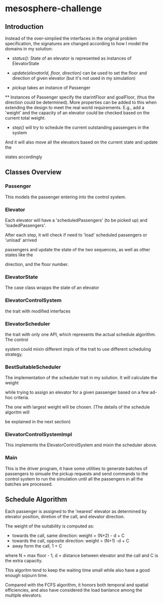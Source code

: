 # mesosphere-challenge

## Introduction

Instead of the over-simplied the interfaces in the original problem specification, the signatures are changed according to how I model the domains in my solution:

* *status()*: State of an elevator is represented as instances of ElevatorState

* *update(elevatorId, floor, direction)* can be used to set the floor and direction of
given elevator (but it's not used in my simulation)

* *pickup* takes an instance of Passenger

** Instances of Passenger specify the starintFloor and goalFloor, (thus the direction could be determined). More properties can be added to this when extending the design to meet the real world requirements. E.g., add a 'weight' and the capacity of an elevator could be checked based on the current total weight.

* *step()* will try to schedule the current outstanding passengers in the system

And it will also move all the elevators based on the current state and update the

states accordingly

## Classes Overview

### Passenger

This models the passenger entering into the control system.

### Elevator

Each elevator will have a 'scheduledPassengers' (to be picked up) and 'loadedPassengers'.

After each step, it will check if need to 'load' scheduled passengers or 'unload' arrived

passengers and update the state of the two sequences, as well as other states like the

direction, and the floor number.

### ElevatorState

The case class wrapps the state of an elevator

### ElevatorControlSystem

the trait with modified interfaces

### ElevatorScheduler

the trait with only one API, which represents the actual schedule algorithm. The control

system could mixin different impls of the trait to use different scheduling strategy.

### BestSuitableScheduler

The implementation of the scheduler trait in my solution. It will calculate the weight

while trying to assign an elevator for a given passenger based on a few ad-hoc criteria.

The one with largest weight will be chosen. (The details of the schedule algoritm will

be explained in the next section)

### ElevatorControlSystemImpl

This implements the ElevatorControlSystem and mixin the scheduler above.

### Main

This is the driver program, it have some utilities to generate batches of passengers to simuate the pickup requests and send commands to the control system to run the simulation until all the passengers in all the batches are processed.

## Schedule Algorithm

Each passenger is assigned to the 'nearest' elevator as determined by elevator position, diretion of the call, and elevator direction.

The weight of the suitability is computed as:

* towards the call, same direction: weight = (N+2) - d + C
* towards the call, opposite direction: weight = (N+1) -d + C
* away form the call, 1 + C

where N = max floor - 1, d = distance between elevator and the call and C is the extra capacity.

This algoritm tend to keep the waiting time small while also have a good enough sojourn time.

Compared with the FCFS algorithm, it honors both temporal and spatial efficiencies, and also have considered the load banlance among the multiple elevators.
